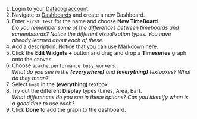 1.  Login to your <a href="https://app.datadoghq.com" target="_datadog">Datadog account</a>.
1.  Navigate to <a href="https://app.datadoghq.com/dashboard/lists" target="_datadog">Dashboards</a> and create a new Dashboard.
1.  Enter <code>First Test</code> for the name and choose **New TimeBoard**.<br>
    _Do you remember some of the differences between timeboards and screenboards? Notice the different visualization types. You have already learned about each of these._
1.  Add a description. Notice that you can use Markdown here.
1.  Click the **Edit Widgets +** button and drag and drop a **Timeseries** graph onto the canvas.
1.  Choose <code>apache.performance.busy_workers</code>. <br>
    _What do you see in the **(everywhere)** and **(everything)** textboxes? What do they mean?_
1.  Select <code>host</code> in the **(everything)** textbox.
1.  Try out the different **Display** types (Lines, Area, Bar).<br>
    _What differences do you see in these options? Can you identify when is a good time to use each?_
1.  Click **Done** to add the graph to the dashboard.
